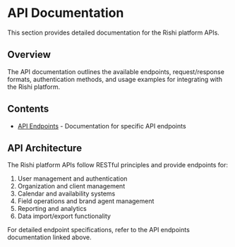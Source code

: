 # API Documentation

This section provides detailed documentation for the Rishi platform APIs.

## Overview

The API documentation outlines the available endpoints, request/response formats, authentication methods, and usage examples for integrating with the Rishi platform.

## Contents

- [API Endpoints](endpoints/) - Documentation for specific API endpoints

## API Architecture

The Rishi platform APIs follow RESTful principles and provide endpoints for:

1. User management and authentication
2. Organization and client management
3. Calendar and availability systems
4. Field operations and brand agent management
5. Reporting and analytics
6. Data import/export functionality

For detailed endpoint specifications, refer to the API endpoints documentation linked above.
